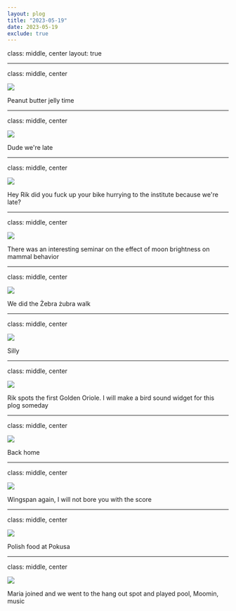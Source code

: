 ```yaml
---
layout: plog
title: "2023-05-19"
date: 2023-05-19
exclude: true
---
```


class: middle, center
layout: true

---

class: middle, center

<img class="plog-picture" src="{{ site.baseurl }}/img/plog/2023-05-19/01.jpg" />

Peanut butter jelly time

---

class: middle, center

<img class="plog-picture" src="{{ site.baseurl }}/img/plog/2023-05-19/02.jpg" />

Dude we're late

---

class: middle, center

<img class="plog-picture" src="{{ site.baseurl }}/img/plog/2023-05-19/03.jpg" />

Hey Rik did you fuck up your bike hurrying to the institute because we're late?

---

class: middle, center

<img class="plog-picture" src="{{ site.baseurl }}/img/plog/2023-05-19/04.jpg" />

There was an interesting seminar on the effect of moon brightness on mammal behavior

---

class: middle, center

<img class="plog-picture" src="{{ site.baseurl }}/img/plog/2023-05-19/05.jpg" />

We did the Żebra żubra walk

---

class: middle, center

<img class="plog-picture" src="{{ site.baseurl }}/img/plog/2023-05-19/06.jpg" />

Silly

---

class: middle, center

<img class="plog-picture" src="{{ site.baseurl }}/img/plog/2023-05-19/07.jpg" />

Rik spots the first Golden Oriole. I will make a bird sound widget for this plog someday

---

class: middle, center

<img class="plog-picture" src="{{ site.baseurl }}/img/plog/2023-05-19/08.gif" />

Back home

---

class: middle, center

<img class="plog-picture" src="{{ site.baseurl }}/img/plog/2023-05-19/09.jpg" />

Wingspan again, I will not bore you with the score

---

class: middle, center

<img class="plog-picture" src="{{ site.baseurl }}/img/plog/2023-05-19/10.jpg" />

Polish food at Pokusa

---

class: middle, center

<img class="plog-picture" src="{{ site.baseurl }}/img/plog/2023-05-19/11.jpg" />

Maria joined and we went to the hang out spot and played pool, Moomin, music

